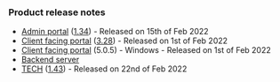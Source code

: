 ### Product release notes
* [Admin portal](/release-notes/admin) ([1.34](/configs/release-notes/admin/v1.34.1)) - Released on 15th of Feb 2022
* [Client facing portal](/release-notes/portal) ([3.28](/configs/release-notes/portal/v3.28)) - Released on 1st of Feb 2022
* [Client facing portal](https://help.deskdirector.com/article/4uzjpwaiou) (5.0.5) - Windows - Released on 1st of Feb 2022
* [Backend server](https://help.deskdirector.com/article/5ml4ieesph-server-changelog)
* [TECH](/release-notes/tech) ([1.43](/configs/release-notes/tech/v1.42)) - Released on 22nd of Feb 2022
